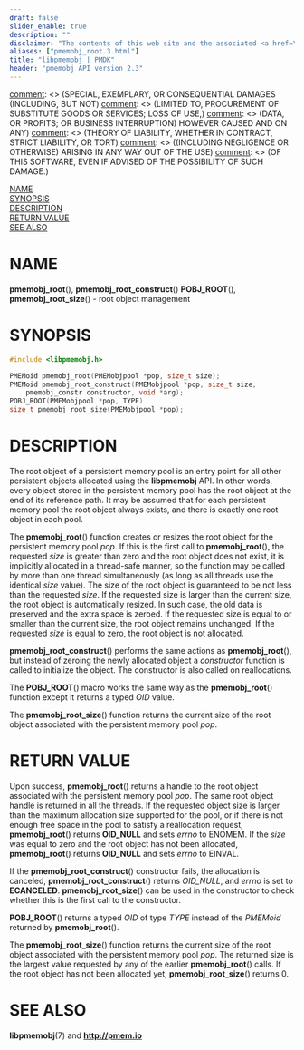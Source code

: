 ```yaml
---
draft: false
slider_enable: true
description: ""
disclaimer: "The contents of this web site and the associated <a href=\"https://github.com/pmem\">GitHub repositories</a> are BSD-licensed open source."
aliases: ["pmemobj_root.3.html"]
title: "libpmemobj | PMDK"
header: "pmemobj API version 2.3"
---
```


[comment]: <> (Copyright 2017-2018, Intel Corporation)

[comment]: <> (Redistribution and use in source and binary forms, with or without)
[comment]: <> (modification, are permitted provided that the following conditions)
[comment]: <> (are met:)
[comment]: <> (    * Redistributions of source code must retain the above copyright)
[comment]: <> (      notice, this list of conditions and the following disclaimer.)
[comment]: <> (    * Redistributions in binary form must reproduce the above copyright)
[comment]: <> (      notice, this list of conditions and the following disclaimer in)
[comment]: <> (      the documentation and/or other materials provided with the)
[comment]: <> (      distribution.)
[comment]: <> (    * Neither the name of the copyright holder nor the names of its)
[comment]: <> (      contributors may be used to endorse or promote products derived)
[comment]: <> (      from this software without specific prior written permission.)

[comment]: <> (THIS SOFTWARE IS PROVIDED BY THE COPYRIGHT HOLDERS AND CONTRIBUTORS)
[comment]: <> ("AS IS" AND ANY EXPRESS OR IMPLIED WARRANTIES, INCLUDING, BUT NOT)
[comment]: <> (LIMITED TO, THE IMPLIED WARRANTIES OF MERCHANTABILITY AND FITNESS FOR)
[comment]: <> (A PARTICULAR PURPOSE ARE DISCLAIMED. IN NO EVENT SHALL THE COPYRIGHT)
[comment]: <> (OWNER OR CONTRIBUTORS BE LIABLE FOR ANY DIRECT, INDIRECT, INCIDENTAL,)
[comment]: <> (SPECIAL, EXEMPLARY, OR CONSEQUENTIAL DAMAGES (INCLUDING, BUT NOT)
[comment]: <> (LIMITED TO, PROCUREMENT OF SUBSTITUTE GOODS OR SERVICES; LOSS OF USE,)
[comment]: <> (DATA, OR PROFITS; OR BUSINESS INTERRUPTION) HOWEVER CAUSED AND ON ANY)
[comment]: <> (THEORY OF LIABILITY, WHETHER IN CONTRACT, STRICT LIABILITY, OR TORT)
[comment]: <> ((INCLUDING NEGLIGENCE OR OTHERWISE) ARISING IN ANY WAY OUT OF THE USE)
[comment]: <> (OF THIS SOFTWARE, EVEN IF ADVISED OF THE POSSIBILITY OF SUCH DAMAGE.)

[comment]: <> (pmemobj_root.3 -- man page for root object management)

[NAME](#name)<br />
[SYNOPSIS](#synopsis)<br />
[DESCRIPTION](#description)<br />
[RETURN VALUE](#return-value)<br />
[SEE ALSO](#see-also)<br />


# NAME #

**pmemobj_root**(), **pmemobj_root_construct**()
**POBJ_ROOT**(), **pmemobj_root_size**() - root object management


# SYNOPSIS #

```c
#include <libpmemobj.h>

PMEMoid pmemobj_root(PMEMobjpool *pop, size_t size);
PMEMoid pmemobj_root_construct(PMEMobjpool *pop, size_t size,
	pmemobj_constr constructor, void *arg);
POBJ_ROOT(PMEMobjpool *pop, TYPE)
size_t pmemobj_root_size(PMEMobjpool *pop);
```


# DESCRIPTION #

The root object of a persistent memory pool is an entry point for all other
persistent objects allocated using the **libpmemobj** API. In other words,
every object stored in the persistent memory pool has the root
object at the end of its reference path. It may be assumed that for each
persistent memory pool the root object always exists, and there is exactly
one root object in each pool.

The **pmemobj_root**() function creates or resizes the root object for the
persistent memory pool *pop*. If this is the first call to **pmemobj_root**(),
the requested *size* is greater than zero and the root object does not exist,
it is implicitly allocated
in a thread-safe manner, so the function may be called by more than one
thread simultaneously (as long as all threads use the identical *size* value).
The size of the root object is guaranteed to be not less than the requested
*size*. If the requested size is larger than the current size, the root
object is automatically resized. In such case, the old data is preserved and
the extra space is zeroed. If the requested size is equal to or smaller than
the current size, the root object remains unchanged.
If the requested *size* is equal to zero, the root object is not allocated.

**pmemobj_root_construct**() performs the same actions as **pmemobj_root**(),
but instead of zeroing the newly allocated object a *constructor* function
is called to initialize the object. The constructor is also called on
reallocations.

The **POBJ_ROOT**() macro works the same way as the **pmemobj_root**() function
except it returns a typed *OID* value.

The **pmemobj_root_size**() function returns the current size of the root object
associated with the persistent memory pool *pop*.


# RETURN VALUE #

Upon success, **pmemobj_root**() returns a handle to the root object associated
with the persistent memory pool *pop*. The same root object handle is returned
in all the threads. If the requested object size is larger than the maximum
allocation size supported for the pool, or if there is not enough free
space in the pool to satisfy a reallocation request, **pmemobj_root**() returns
**OID_NULL** and sets *errno* to ENOMEM.
If the *size* was equal to zero and the root object has not been allocated,
**pmemobj_root**() returns **OID_NULL** and sets *errno* to EINVAL.

If the **pmemobj_root_construct**() constructor fails, the allocation is
canceled, **pmemobj_root_construct**() returns *OID_NULL*, and *errno* is set
to **ECANCELED**. **pmemobj_root_size**() can be used in the constructor to
check whether this is the first call to the constructor.

**POBJ_ROOT**() returns a typed *OID* of type *TYPE* instead of the
*PMEMoid* returned by **pmemobj_root**().

The **pmemobj_root_size**() function returns the current size of the root object
associated with the persistent memory pool *pop*. The returned size is the
largest value requested by any of the earlier **pmemobj_root**() calls. If the
root object has not been allocated yet, **pmemobj_root_size**() returns 0.


# SEE ALSO #

**libpmemobj**(7) and **<http://pmem.io>**
